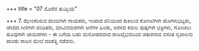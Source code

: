 +++
title = "07 ಮೊರೆವ ತುಮ್ಬಿಯ"

+++
7. ಝೇಂಕರಿಸುವ ದುಂಬಿಗಳೇ ಗಾಯಕರು, ಇಂಪಾದ ದನಿಯಿಂದ ಕುಕಿಲುವ ಕೋಗಿಲೆಗಳೇ ಹೊಗಳುಭಟ್ಟರು, ಚೆಂದದ ಗಿಣಿಗಳೇ ಪಂಡಿತರು, ಮಾವಿನಮರಗಳೇ ಆನೆಗಳ ಹಿಂಡು, ಅರಳಿದ ಕಮಲ ಪುಷ್ಪಗಳೇ ಛತ್ರಿಗಳು, ಗೊಂಚಲು ಹೂವುಗಳೇ ಚಾಮರಗಳು - ಈ ಬಗೆಯ ಬಹು ಮನೋಹರವಾದ ರಾಜವೈಭವದಿಂದ ಚತುರನಾದ ವಸಂತ ನೃಪಾಲನು ಪಾಂಡು ರಾಜನ ಮೇಲೆ ದಂಡೆತ್ತಿ ನಡೆದನು.